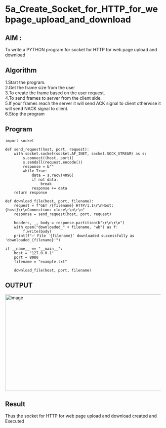 # 5a_Create_Socket_for_HTTP_for_webpage_upload_and_download
## AIM :
To write a PYTHON program for socket for HTTP for web page upload and download
## Algorithm

1.Start the program.
<BR>
2.Get the frame size from the user
<BR>
3.To create the frame based on the user request.
<BR>
4.To send frames to server from the client side.
<BR>
5.If your frames reach the server it will send ACK signal to client otherwise it will send NACK signal to client.
<BR>
6.Stop the program
<BR>
## Program 

```
import socket

def send_request(host, port, request):
    with socket.socket(socket.AF_INET, socket.SOCK_STREAM) as s:
        s.connect((host, port))
        s.sendall(request.encode())
        response = b""
        while True:
            data = s.recv(4096)
            if not data:
                break
            response += data
    return response

def download_file(host, port, filename):
    request = f"GET /{filename} HTTP/1.1\r\nHost: {host}\r\nConnection: close\r\n\r\n"
    response = send_request(host, port, request)

    headers, _, body = response.partition(b"\r\n\r\n")
    with open("downloaded_" + filename, "wb") as f:
        f.write(body)
    print(f"✅ File '{filename}' downloaded successfully as 'downloaded_{filename}'")

if __name__ == "__main__":
    host = "127.0.0.1" 
    port = 8080
    filename = "example.txt"

    download_file(host, port, filename)

```
## OUTPUT

<img width="1303" height="313" alt="image" src="https://github.com/user-attachments/assets/67fe2ad2-03c6-455b-b9e5-6b2a56fa7034" />

## Result
Thus the socket for HTTP for web page upload and download created and Executed

